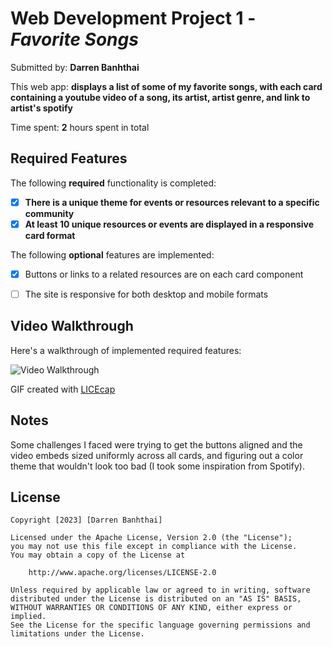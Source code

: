 # Web Development Project 1 - *Favorite Songs*

Submitted by: **Darren Banhthai**

This web app: **displays a list of some of my favorite songs, with each card containing a youtube video of a song, its artist, artist genre, and link to artist's spotify**

Time spent: **2** hours spent in total

## Required Features

The following **required** functionality is completed:

- [x] **There is a unique theme for events or resources relevant to a specific community**
- [x] **At least 10 unique resources or events are displayed in a responsive card format**

The following **optional** features are implemented:

- [x] Buttons or links to a related resources are on each card component
- [ ] The site is responsive for both desktop and mobile formats



## Video Walkthrough

Here's a walkthrough of implemented required features:

<img src='https://media.giphy.com/media/v1.Y2lkPTc5MGI3NjExNHNsN3gwZ2J4bGptMTdmaTR4dWxnYXBrd2IwZ2lrcmdtdHRpcjhncSZlcD12MV9pbnRlcm5hbF9naWZfYnlfaWQmY3Q9Zw/UY67ur7eaMXuiivkVQ/giphy.gif' title='Video Walkthrough' width='' alt='Video Walkthrough' />

GIF created with 
[LICEcap](https://www.cockos.com/licecap/)

## Notes

Some challenges I faced were trying to get the buttons aligned and the video embeds sized uniformly across all cards, and figuring out a color theme that wouldn't look too bad (I took some inspiration from Spotify).

## License

    Copyright [2023] [Darren Banhthai]

    Licensed under the Apache License, Version 2.0 (the "License");
    you may not use this file except in compliance with the License.
    You may obtain a copy of the License at

        http://www.apache.org/licenses/LICENSE-2.0

    Unless required by applicable law or agreed to in writing, software
    distributed under the License is distributed on an "AS IS" BASIS,
    WITHOUT WARRANTIES OR CONDITIONS OF ANY KIND, either express or implied.
    See the License for the specific language governing permissions and
    limitations under the License.
